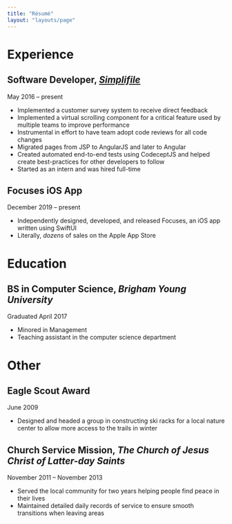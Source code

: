```yaml
---
title: "Résumé"
layout: "layouts/page"
---
```


# Experience

## **Software Developer**, [_Simplifile_](https://simplifile.com)

May 2016 – present

-   Implemented a customer survey system to receive direct feedback
-   Implemented a virtual scrolling component for a critical feature used by multiple teams to improve performance
-   Instrumental in effort to have team adopt code reviews for all code changes
-   Migrated pages from JSP to AngularJS and later to Angular
-   Created automated end-to-end tests using CodeceptJS and helped create best-practices for other developers to follow
-   Started as an intern and was hired full-time

## **Focuses iOS App**

December 2019 – present

-   Independently designed, developed, and released Focuses, an iOS app written using SwiftUI
-   Literally, _dozens_ of sales on the Apple App Store

# Education

## **BS in Computer Science**, _Brigham Young University_

Graduated April 2017

-   Minored in Management
-   Teaching assistant in the computer science department

# Other

## **Eagle Scout Award**

June 2009

-   Designed and headed a group in constructing ski racks for a local nature center to allow more access to the trails in winter

## **Church Service Mission**, _The Church of Jesus Christ of Latter-day Saints_

November 2011 – November 2013

-   Served the local community for two years helping people find peace in their lives
-   Maintained detailed daily records of service to ensure smooth transitions when leaving areas
